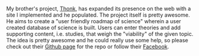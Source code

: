 <html><body><p>My brother's project, <a title="Thonk - User Friendly Roadmap of Science" href="http://www.thonk.org" target="_blank">Thonk</a>, has expanded its presence on the web with a site I implemented and he populated. The project itself is pretty awesome. He aims to create a "user friendly roadmap of science" wherein a user created database of science is built. Users can enter theories and add supporting content, i.e. studies, that weigh the "viability" of the given topic. The idea is pretty awesome and he could really use some help, so please check out their <a title="Thonk Github" href="https://github.com/ThonkTeam/Thonk" target="_blank">Github page</a> for the repo or follow their <a href="https://www.facebook.com/THONK-258177714363949/" target="_blank">Facebook</a>.</p></body></html>
